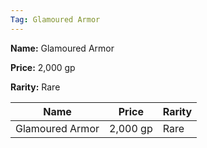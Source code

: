 ```yaml
---
Tag: Glamoured Armor
---
```


**Name:** Glamoured Armor

**Price:** 2,000 gp

**Rarity:** Rare

| Name     | Price     | Rarity     |
| -------- | --------- | ---------- |
| Glamoured Armor | 2,000 gp | Rare |
